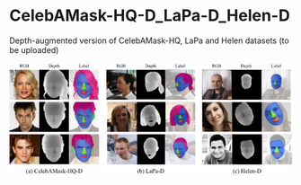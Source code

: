 # CelebAMask-HQ-D_LaPa-D_Helen-D

Depth-augmented version of CelebAMask-HQ, LaPa and Helen datasets (to be uploaded)

![alt text](https://github.com/jyunlee/CelebAMask-HQ-D_LaPa-D_Helen-D/blob/main/images/img.jpg)
